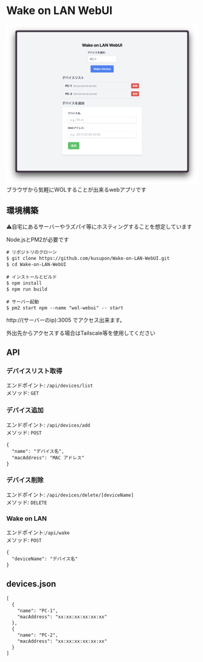 # Wake on LAN WebUI
![image](./public/Screenshot.png)
ブラウザから気軽にWOLすることが出来るwebアプリです

## 環境構築
⚠️自宅にあるサーバーやラズパイ等にホスティングすることを想定しています

Node.jsとPM2が必要です
```
# リポジトリのクローン
$ git clone https://github.com/kusupon/Wake-on-LAN-WebUI.git
$ cd Wake-on-LAN-WebUI

# インストールとビルド
$ npm install
$ npm run build

# サーバー起動
$ pm2 start npm --name "wol-webui" -- start
```
http://(サーバーのip):3005 でアクセス出来ます。

外出先からアクセスする場合はTailscale等を使用してください

## API
### デバイスリスト取得
エンドポイント: `/api/devices/list`  
メソッド: `GET`
### デバイス追加
エンドポイント: `/api/devices/add`  
メソッド: `POST`  
```
{
  "name": "デバイス名",
  "macAddress": "MAC アドレス"
}
```
### デバイス削除
エンドポイント: `/api/devices/delete/[deviceName]`  
メソッド: `DELETE`  


### Wake on LAN
エンドポイント:`/api/wake`  
メソッド: `POST`  
```
{
  "deviceName": "デバイス名"
}
```

## devices.json
```
[
  {
    "name": "PC-1", 
    "macAddress": "xx:xx:xx:xx:xx:xx"
  },
  {
    "name": "PC-2",
    "macAddress": "xx:xx:xx:xx:xx:xx"
  }
]
```